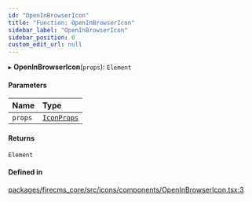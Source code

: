 ```yaml
---
id: "OpenInBrowserIcon"
title: "Function: OpenInBrowserIcon"
sidebar_label: "OpenInBrowserIcon"
sidebar_position: 0
custom_edit_url: null
---
```


▸ **OpenInBrowserIcon**(`props`): `Element`

#### Parameters

| Name | Type |
| :------ | :------ |
| `props` | [`IconProps`](../types/IconProps.md) |

#### Returns

`Element`

#### Defined in

[packages/firecms_core/src/icons/components/OpenInBrowserIcon.tsx:3](https://github.com/FireCMSco/firecms/blob/d45f3739/packages/firecms_core/src/icons/components/OpenInBrowserIcon.tsx#L3)
